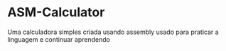 # ASM-Calculator
 Uma calculadora simples criada usando assembly usado para praticar a linguagem e continuar aprendendo
